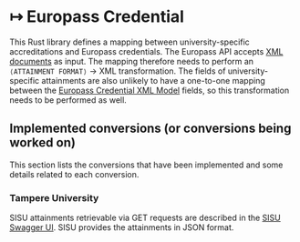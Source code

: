 # ↦ Europass Credential

This Rust library defines a mapping between university-specific accreditations
and Europass credentials. The Europass API accepts
[XML documents](https://github.com/european-commission-europass/Europass-Learning-Model/tree/master/Credentials) as input.
The mapping therefore needs to perform an `⟨ATTAINMENT FORMAT⟩` → XML transformation.
The fields of university-specific attainments are also
unlikely to have a one-to-one mapping between the
[Europass Credential XML Model](https://github.com/european-commission-europass/Europass-Learning-Model/blob/master/Credentials/Credentials_Learning_Model.md)
fields, so this transformation needs to be performed as well.

## Implemented conversions (or conversions being worked on)

This section lists the conversions that have been implemented
and some details related to each conversion.

### Tampere University

SISU attainments retrievable via GET requests are described in
the [SISU Swagger UI](https://sis-tuni.funidata.fi/ori/swagger-ui.html#/attainment-controller/getAttainmentsUsingGET).
SISU provides the attainments in JSON format.

